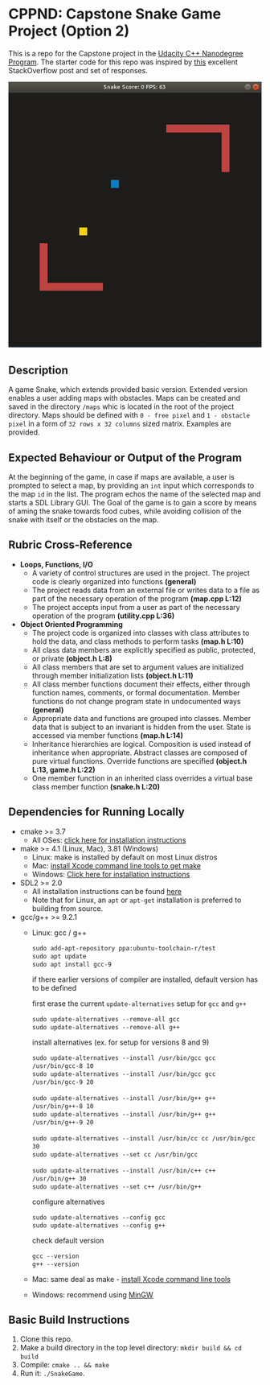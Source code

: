 # CPPND: Capstone Snake Game Project (Option 2)

This is a repo for the Capstone project in the [Udacity C++ Nanodegree Program](https://www.udacity.com/course/c-plus-plus-nanodegree--nd213). The starter code for this repo was inspired by [this](https://codereview.stackexchange.com/questions/212296/snake-game-in-c-with-sdl) excellent StackOverflow post and set of responses.

<img src="snake_game.gif"/>

## Description

A game Snake, which extends provided basic version. Extended version enables a user adding maps with obstacles. Maps can be created and saved in the directory `/maps` whic is located in the root of the project directory. Maps should be defined with `0 - free pixel` and `1 - obstacle pixel` in a form of `32 rows x 32 columns` sized matrix. Examples are provided. 

## Expected Behaviour or Output of the Program

At the beginning of the game, in case if maps are available, a user is prompted to select a map, by providing an `int` input which corresponds to the map `id` in the list. The program echos the name of the selected map and starts a SDL Library GUI. The Goal of the game is to gain a score by means of aming the snake towards food cubes, while avoiding collision of the snake with itself or the obstacles on the map.

## Rubric Cross-Reference
* **Loops, Functions, I/O**
  * A variety of control structures are used in the project. The project code is clearly organized into functions **(general)**
  * The project reads data from an external file or writes data to a file as part of the necessary operation of the program **(map.cpp L:12)**
  * The project accepts input from a user as part of the necessary operation of the program **(utility.cpp L:36)**
* **Object Oriented Programming**
  * The project code is organized into classes with class attributes to hold the data, and class methods to perform tasks **(map.h L:10)**
  * All class data members are explicitly specified as public, protected, or private **(object.h L:8)**
  * All class members that are set to argument values are initialized through member initialization lists **(object.h L:11)**
  * All class member functions document their effects, either through function names, comments, or formal documentation. Member functions do not change program state in undocumented ways **(general)**
  * Appropriate data and functions are grouped into classes. Member data that is subject to an invariant is hidden from the user. State is accessed via member functions **(map.h L:14)**
  * Inheritance hierarchies are logical. Composition is used instead of inheritance when appropriate. Abstract classes are composed of pure virtual functions. Override functions are specified **(object.h L:13, game.h L:22)**
  * One member function in an inherited class overrides a virtual base class member function **(snake.h L:20)**


## Dependencies for Running Locally
* cmake >= 3.7
  * All OSes: [click here for installation instructions](https://cmake.org/install/)
* make >= 4.1 (Linux, Mac), 3.81 (Windows)
  * Linux: make is installed by default on most Linux distros
  * Mac: [install Xcode command line tools to get make](https://developer.apple.com/xcode/features/)
  * Windows: [Click here for installation instructions](http://gnuwin32.sourceforge.net/packages/make.htm)
* SDL2 >= 2.0
  * All installation instructions can be found [here](https://wiki.libsdl.org/Installation)
  * Note that for Linux, an `apt` or `apt-get` installation is preferred to building from source.
* gcc/g++ >= 9.2.1
  * Linux: gcc / g++

    ```
    sudo add-apt-repository ppa:ubuntu-toolchain-r/test
    sudo apt update
    sudo apt install gcc-9
    ```
    
    if there earlier versions of compiler are installed, default version has to be defined
    
    first erase the current `update-alternatives` setup for `gcc` and `g++`

    ```
    sudo update-alternatives --remove-all gcc 
    sudo update-alternatives --remove-all g++
    ```

    install alternatives (ex. for setup for versions 8 and 9)

    ```
    sudo update-alternatives --install /usr/bin/gcc gcc /usr/bin/gcc-8 10
    sudo update-alternatives --install /usr/bin/gcc gcc /usr/bin/gcc-9 20

    sudo update-alternatives --install /usr/bin/g++ g++ /usr/bin/g++-8 10
    sudo update-alternatives --install /usr/bin/g++ g++ /usr/bin/g++-9 20

    sudo update-alternatives --install /usr/bin/cc cc /usr/bin/gcc 30
    sudo update-alternatives --set cc /usr/bin/gcc

    sudo update-alternatives --install /usr/bin/c++ c++ /usr/bin/g++ 30
    sudo update-alternatives --set c++ /usr/bin/g++
    ```

    configure alternatives

    ```
    sudo update-alternatives --config gcc
    sudo update-alternatives --config g++
    ```

    check default version

    ```
    gcc --version
    g++ --version
    ```

  * Mac: same deal as make - [install Xcode command line tools](https://developer.apple.com/xcode/features/)
  * Windows: recommend using [MinGW](http://www.mingw.org/)

## Basic Build Instructions

1. Clone this repo.
2. Make a build directory in the top level directory: `mkdir build && cd build`
3. Compile: `cmake .. && make`
4. Run it: `./SnakeGame`.